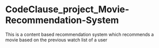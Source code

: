 # CodeClause_project_Movie-Recommendation-System
This is a content based recommendation system which recommends a movie based on the previous watch list of a user
